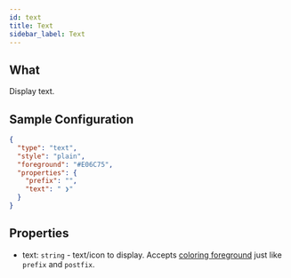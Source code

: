 ```yaml
---
id: text
title: Text
sidebar_label: Text
---
```


## What

Display text.

## Sample Configuration

```json
{
  "type": "text",
  "style": "plain",
  "foreground": "#E06C75",
  "properties": {
    "prefix": "",
    "text": " ❯"
  }
}
```

## Properties

- text: `string` - text/icon to display. Accepts [coloring foreground][coloring] just like `prefix` and `postfix`.

[coloring]: /docs/configure#colors
